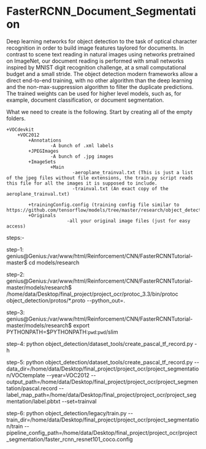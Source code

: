 # FasterRCNN_Document_Segmentation
Deep learning networks for object detection to the task of optical character recognition in order to build image features taylored for documents. In contrast to scene text reading in natural images using networks pretrained on ImageNet, our document reading is performed with small networks inspired by MNIST digit recognition challenge, at a small computational budget and a small stride. The object detection modern frameworks allow a direct end-to-end training, with no other algorithm than the deep learning and the non-max-suppression algorithm to filter the duplicate predictions. The trained weights can be used for higher level models, such as, for example, document classification, or document segmentation.



What we need to create is the following. Start by creating all of the empty folders.
~~~
+VOCdevkit
    +VOC2012
        +Annotations
                -A bunch of .xml labels
        +JPEGImages
                -A bunch of .jpg images
        +ImageSets
                +Main
                        -aeroplane_trainval.txt (This is just a list of the jpeg files without file extensions, the train.py script reads this file for all the images it is supposed to include.
                        -trainval.txt (An exact copy of the aeroplane_trainval.txt)

        +trainingConfig.config (training config file similar to https://github.com/tensorflow/models/tree/master/research/object_detection/samples/configs)
        +Originals
                      -all your original image files (just for easy access)

~~~
steps:-

step-1: genius@Genius:/var/www/html/Reinforcement/CNN/FasterRCNNTutorial-master$ cd models/research

step-2: genius@Genius:/var/www/html/Reinforcement/CNN/FasterRCNNTutorial-master/models/research$ /home/data/Desktop/final_project/project_ocr/protoc_3.3/bin/protoc object_detection/protos/*.proto --python_out=.

step-3: genius@Genius:/var/www/html/Reinforcement/CNN/FasterRCNNTutorial-master/models/research$ export PYTHONPATH=$PYTHONPATH:`pwd`:`pwd`/slim

step-4: python object_detection/dataset_tools/create_pascal_tf_record.py -h

step-5: python object_detection/dataset_tools/create_pascal_tf_record.py --data_dir=/home/data/Desktop/final_project/project_ocr/project_segmentation/VOCtemplate --year=VOC2012 --output_path=/home/data/Desktop/final_project/project_ocr/project_segmentation/pascal.record --label_map_path=/home/data/Desktop/final_project/project_ocr/project_segmentation/label.pbtxt --set=trainval


step-6: python object_detection/legacy/train.py --train_dir=/home/data/Desktop/final_project/project_ocr/project_segmentation/train --pipeline_config_path=/home/data/Desktop/final_project/project_ocr/project_segmentation/faster_rcnn_resnet101_coco.config
